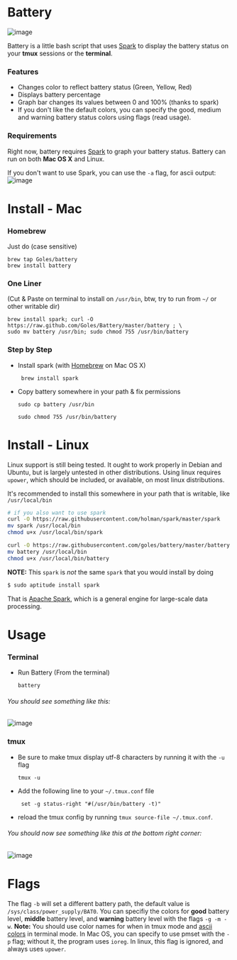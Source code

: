 # Battery

![image](http://i.imgur.com/mEEPD.png)

Battery is a little bash script that uses [Spark](https://github.com/holman/spark) to display the battery status on your __tmux__ sessions or the __terminal__.

### Features

* Changes color to reflect battery status (Green, Yellow, Red)
* Displays battery percentage
* Graph bar changes its values between 0 and 100% (thanks to spark)
* If you don't like the default colors, you can specify the good, medium and warning battery status colors using flags (read usage).

### Requirements

Right now, battery requires [Spark](https://github.com/holman/spark) to graph your battery status.
Battery can run on both __Mac OS X__ and Linux.

If you don't want to use Spark, you can use the `-a` flag, for ascii output:
![image](http://i.imgur.com/w9qtQeu.png)

# Install - Mac

### Homebrew

Just do (case sensitive)

    brew tap Goles/battery
    brew install battery

### One Liner
(Cut & Paste on terminal to install on `/usr/bin`, btw, try to run from `~/` or other writable dir)

	brew install spark; curl -O https://raw.github.com/Goles/Battery/master/battery ; \
	sudo mv battery /usr/bin; sudo chmod 755 /usr/bin/battery


### Step by Step

* Install spark (with [Homebrew](https://github.com/mxcl/homebrew) on Mac OS X)

	``` brew install spark```

* Copy battery somewhere in your path & fix permissions

	``` sudo cp battery /usr/bin ```

	``` sudo chmod 755 /usr/bin/battery ```

# Install - Linux

Linux support is still being tested. It ought to work properly in Debian and
Ubuntu, but is largely untested in other distributions. Using linux requires
`upower`, which should be included, or available, on most linux distributions.

It's recommended to install this somewhere in your path that is writable,
like `/usr/local/bin`

```bash
# if you also want to use spark
curl -O https://raw.githubusercontent.com/holman/spark/master/spark
mv spark /usr/local/bin
chmod u+x /usr/local/bin/spark

curl -O https://raw.githubusercontent.com/goles/battery/master/battery
mv battery /usr/local/bin
chmod u+x /usr/local/bin/battery
```
__NOTE:__ This `spark` is *not* the same `spark` that you would install by doing

```bash
$ sudo aptitude install spark
```
That is [Apache Spark](http://spark.apache.org), which is a general engine for
large-scale data processing.


# Usage

### Terminal

* Run Battery (From the terminal)

	``` battery ```
###### You should see something like this:
![image](http://i.imgur.com/SLSBg.png)

### tmux

* Be sure to make tmux display utf-8 characters by running it with the `-u` flag

	```tmux -u```

* Add the following line to your `~/.tmux.conf` file

	``` set -g status-right "#(/usr/bin/battery -t)"```

* reload the tmux config by running `tmux source-file ~/.tmux.conf`.

###### You should now see something like this at the bottom right corner:
![image](http://i.imgur.com/Eaajb.png)

# Flags

The flag `-b` will set a different battery path, the default value is `/sys/class/power_supply/BAT0`. You can specifiy the colors for __good__ battery level, __middle__ battery level, and __warning__ battery level with the flags ``` -g -m -w ```.
__Note:__ You should use color names for when in tmux mode and [ascii colors](http://www.termsys.demon.co.uk/vtansi.htm#colors) in terminal mode.
In Mac OS, you can specify to use pmset with the `-p` flag; without it, the program uses `ioreg`. In linux, this flag is ignored, and always uses `upower`.
